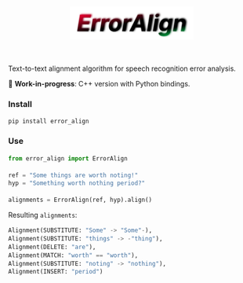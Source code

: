 <p align="center">
  <img src=".github/assets/logo.svg" alt="ErrorAlign Logo" width="50%"/>
</p>
<br/><br/>
Text-to-text alignment algorithm for speech recognition error analysis.

:construction: **Work-in-progress**: C++ version with Python bindings.

### Install

```
pip install error_align
```

### Use
```python
from error_align import ErrorAlign

ref = "Some things are worth noting!"
hyp = "Something worth nothing period?"

alignments = ErrorAlign(ref, hyp).align()
```

Resulting `alignments`:
```python
Alignment(SUBSTITUTE: "Some" -> "Some"-),
Alignment(SUBSTITUTE: "things" -> -"thing"),
Alignment(DELETE: "are"),
Alignment(MATCH: "worth" == "worth"),
Alignment(SUBSTITUTE: "noting" -> "nothing"),
Alignment(INSERT: "period")
```